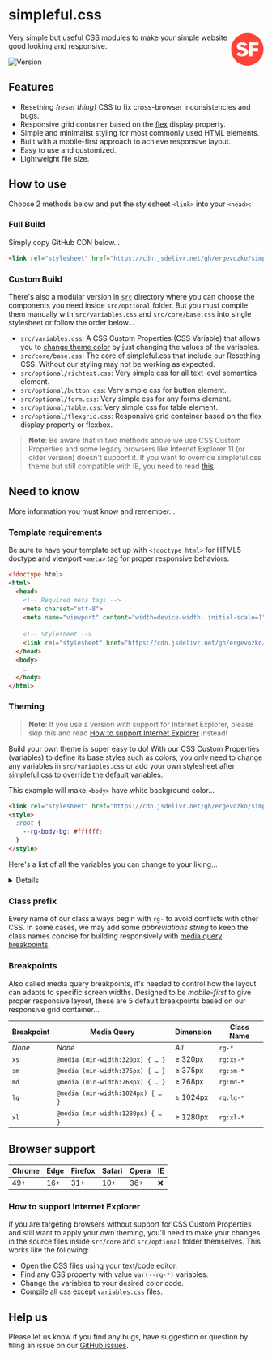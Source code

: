 # simpleful.css

<a href="https://github.com/ergevozko/simpleful.css">
  <img align="right" alt="simpleful.css" height="64" src="assets/logo.svg" width="64">
</a>

Very simple but useful CSS modules to make your simple website good looking and responsive.

![Version](https://img.shields.io/badge/version-v0.1.0-orange?style=flat-square)

## Features
- Resething _(reset thing)_ CSS to fix cross-browser inconsistencies and bugs.
- Responsive grid container based on the [flex](https://developer.mozilla.org/en-US/docs/Web/CSS/CSS_Flexible_Box_Layout) display property.
- Simple and minimalist styling for most commonly used HTML elements.
- Built with a mobile-first approach to achieve responsive layout.
- Easy to use and customized.
- Lightweight file size.

## How to use
Choose 2 methods below and put the stylesheet `<link>` into your `<head>`:

### Full Build
Simply copy GitHub CDN below…

```html
<link rel="stylesheet" href="https://cdn.jsdelivr.net/gh/ergevozko/simpleful.css@0.1.0/dist/simpleful.min.css">
```

### Custom Build
There's also a modular version in [`src`](https://github.com/ergevozko/simpleful.css/tree/main/src) directory
where you can choose the components you need inside `src/optional` folder.
But you must compile them manually with `src/variables.css` and `src/core/base.css` into single stylesheet or follow the order below…

- `src/variables.css`: A CSS Custom Properties (CSS Variable) that allows you to [change theme color](#theming) by just changing the values of the variables.
- `src/core/base.css`: The core of simpleful.css that include our Resething CSS. Without our styling may not be working as expected.
- `src/optional/richtext.css`: Very simple css for all text level semantics element.
- `src/optional/button.css`: Very simple css for button element.
- `src/optional/form.css`: Very simple css for any forms element.
- `src/optional/table.css`: Very simple css for table element.
- `src/optional/flexgrid.css`: Responsive grid container based on the flex display property or flexbox.

> **Note**: Be aware that in two methods above we use CSS Custom Properties and some legacy browsers like Internet Explorer 11 (or older version) doesn't support it.
If you want to override simpleful.css theme but still compatible with IE, you need to read [this](#how-to-support-internet-explorer).

## Need to know
More information you must know and remember…

### Template requirements
Be sure to have your template set up with `<!doctype html>` for HTML5 doctype and viewport `<meta>` tag for proper responsive behaviors.
```html
<!doctype html>
<html>
  <head>
    <!-- Required meta tags -->
    <meta charset="utf-8">
    <meta name="viewport" content="width=device-width, initial-scale=1">
    
    <!-- Stylesheet -->
    <link rel="stylesheet" href="https://cdn.jsdelivr.net/gh/ergevozko/simpleful.css@0.1.0/dist/simpleful.min.css">
  </head>
  <body>
    …
  </body>
</html>
```

### Theming

> **Note**: If you use a version with support for Internet Explorer,
please skip this and read [How to support Internet Explorer](#how-to-support-internet-explorer) instead!

Build your own theme is super easy to do! With our CSS Custom Properties (variables) to define its base styles such as colors,
you only need to change any variables in `src/variables.css` or add your own stylesheet after simpleful.css to override the default variables.

This example will make `<body>` have white background color…
```html
<link rel="stylesheet" href="https://cdn.jsdelivr.net/gh/ergevozko/simpleful.css@0.1.0/dist/simpleful.min.css" />
<style>
  :root {
    --rg-body-bg: #ffffff;
  }
</style>
```
Here's a list of all the variables you can change to your liking…

<details>

- `--rg-main`: theme main color, also for **Link** color and default **Button** background
- `--rg-body-bg`: background color for **Body** element
- `--rg-body-color`: text color for **Body** element
- `--rg-border`: default **border** color
- `--rg-link-hover`: text color for **Link** on hover
- `--rg-heading`: text color **Heading**
- `--rg-code-color`: text color for **Computer Code** elements
- `--rg-button-color`: text color for default **Button**
- `--rg-button-hover`: background color for default **Button** on hover
- `--rg-input-bg`: background color for **Form Input**
- `--rg-input-color`: text color for **Form Input**
- `--rg-input-placeholder`: text color for **Form Input:Placeholder**
- `--rg-input-disabled-bg`: background color for **Form Input:Disabled**
- `--rg-light`: light text/background color
- `--rg-muted`: muted text/background color
- `--rg-other-bg`: background color for **Computer Code** and **Table Striped** element
- `--rg-font-sans-serif`: theme main font
- `--rg-font-mono`: theme mono font

</details>

### Class prefix
Every name of our class always begin with `rg-` to avoid conflicts with other CSS.
In some cases, we may add some _abbreviations string_ to keep the class names concise for building responsively with [media query breakpoints](#breakpoints).

### Breakpoints
Also called media query breakpoints, it's needed to control how the layout can adapts to specific screen widths. 
Designed to be _mobile-first_ to give proper responsive layout, these are 5 default breakpoints based on our responsive grid container…

Breakpoint | Media Query                       | Dimension    | Class Name  |
-----------|-----------------------------------|--------------|------------ |
_None_     | _None_                            | _All_        | `rg-*`      |
`xs`       | `@media (min-width:320px) { … }`  | ≥ 320px      | `rg:xs-*`   |
`sm`       | `@media (min-width:375px) { … }`  | ≥ 375px      | `rg:sm-*`   |
`md`       | `@media (min-width:768px) { … }`  | ≥ 768px      | `rg:md-*`   |
`lg`       | `@media (min-width:1024px) { … }` | ≥ 1024px     | `rg:lg-*`   |
`xl`       | `@media (min-width:1280px) { … }` | ≥ 1280px     | `rg:xl-*`   |

## Browser support

| Chrome | Edge   | Firefox  | Safari  | Opera  |  IE  |
|--------|--------|----------|---------|--------|------|
| 49+    | 16+    | 31+      | 10+     | 36+    |  ❌ |

### How to support Internet Explorer
If you are targeting browsers without support for CSS Custom Properties and still want to apply your own theming,
you'll need to make your changes in the source files inside `src/core` and `src/optional` folder themselves. This works like the following:
- Open the CSS files using your text/code editor.
- Find any CSS property with value `var(--rg-*)` variables.
- Change the variables to your desired color code.
- Compile all css except `variables.css` files.


## Help us
Please let us know if you find any bugs, have suggestion or question by filing an issue on our [GitHub issues](https://github.com/ergevozko/simpleful.css/issues).
